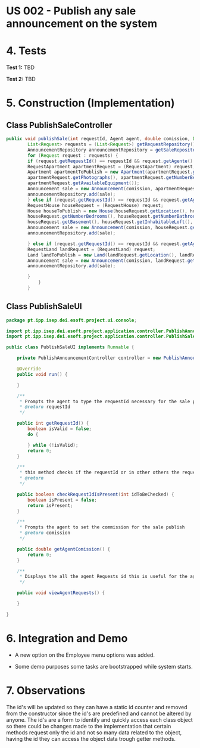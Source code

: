 # US 002 - Publish any sale announcement on the system 

# 4. Tests 

**Test 1:** TBD

**Test 2:** TBD 



# 5. Construction (Implementation)


## Class PublishSaleController 

```java
public void publishSale(int requestId, Agent agent, double comission, Date date) {
        List<Request> requests = (List<Request>) getRequestRepository();
        AnnouncementRepository announcementRepository = getSaleRepository();
        for (Request request : requests) {
        if (request.getRequestId() == requestId && request.getAgente() == agent && request.getTypeOfCommercialize() == "Apartment") {
        RequestApartment apartmentRequest = (RequestApartment) request;
        Apartment apartmentToPublish = new Apartment(apartmentRequest.getLocation(), apartmentRequest.getArea(), apartmentRequest.getDistanceFromCityCenter(),
        apartmentRequest.getPhotographs(), apartmentRequest.getNumberBedrooms(), apartmentRequest.getNumberBathrooms(), apartmentRequest.getNumberParkingSpaces(),
        apartmentRequest.getAvailableEquipment());
        Announcement sale = new Announcement(comission, apartmentRequest.getRequestedPrice(), date, request.getTypeOfCommercialize(), apartmentToPublish);
        announcementRepository.add(sale);
        } else if (request.getRequestId() == requestId && request.getAgente() == agent && request.getTypeOfCommercialize() == "House") {
        RequestHouse houseRequest = (RequestHouse) request;
        House houseToPublish = new House(houseRequest.getLocation(), houseRequest.getArea(), houseRequest.getDistanceFromCityCenter(), houseRequest.getPhotographs(),
        houseRequest.getNumberBedrooms(), houseRequest.getNumberBathrooms(), houseRequest.getNumberParkingSpaces(), houseRequest.getAvailableEquipment(),
        houseRequest.getBasement(), houseRequest.getInhabitableLoft(), houseRequest.getSunExposure());
        Announcement sale = new Announcement(comission, houseRequest.getRequestedPrice(), date, houseRequest.getTypeOfCommercialize(), houseToPublish);
        announcementRepository.add(sale);

        } else if (request.getRequestId() == requestId && request.getAgente() == agent && request.getTypeOfCommercialize() == "Land") {
        RequestLand landRequest = (RequestLand) request;
        Land landToPublish = new Land(landRequest.getLocation(), landRequest.getArea(), landRequest.getDistanceFromCityCenter(), landRequest.getPhotographs());
        Announcement sale = new Announcement(comission, landRequest.getRequestedPrice(), date, landRequest.getTypeOfCommercialize(), landToPublish);
        announcementRepository.add(sale);

        }
            }
        }
```


## Class PublishSaleUI

```java
package pt.ipp.isep.dei.esoft.project.ui.console;

import pt.ipp.isep.dei.esoft.project.application.controller.PublishAnnouncementController;
import pt.ipp.isep.dei.esoft.project.application.controller.PublishSaleController;

public class PublishSaleUI implements Runnable {

    private PublishAnnouncementController controller = new PublishAnnouncementController();

    @Override
    public void run() {

    }

    /**
     * Prompts the agent to type the requestId necessary for the sale publish
     * @return requestId
     */

    public int getRequestId() {
        boolean isValid = false;
        do {

        } while (!isValid);
        return 0;
    }

    /**
     * this method checks if the requestId or in other others the request itself, is present in the requests repository
     * @return
     */

    public boolean checkRequestIdIsPresent(int idToBeChecked) {
        boolean isPresent = false;
        return isPresent;
    }

    /**
     * Prompts the agent to set the commission for the sale publish
     * @return comission
     */

    public double getAgentComission() {
        return 0;
    }

    /**
     * Displays the all the agent Requests id this is useful for the agent to choose the request he wants to work on
     */

    public void viewAgentRequests() {

    }

}

```

# 6. Integration and Demo 

* A new option on the Employee menu options was added.

* Some demo purposes some tasks are bootstrapped while system starts.


# 7. Observations

The id's will be updated so they can have a static id counter
and removed from the constructor since the id's are predefined
and cannot be altered by anyone. The id's are a form to identify 
and quickly access each class object so there could be changes 
made to the implementation that certain methods request only the id
and not so many data related to the object, having the id
they can access the object data trough getter methods.





